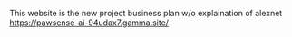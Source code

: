 This website is the new project business plan w/o explaination of alexnet
https://pawsense-ai-94udax7.gamma.site/


